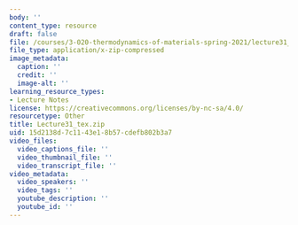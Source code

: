 ```yaml
---
body: ''
content_type: resource
draft: false
file: /courses/3-020-thermodynamics-of-materials-spring-2021/lecture31_tex.zip
file_type: application/x-zip-compressed
image_metadata:
  caption: ''
  credit: ''
  image-alt: ''
learning_resource_types:
- Lecture Notes
license: https://creativecommons.org/licenses/by-nc-sa/4.0/
resourcetype: Other
title: Lecture31_tex.zip
uid: 15d2138d-7c11-43e1-8b57-cdefb802b3a7
video_files:
  video_captions_file: ''
  video_thumbnail_file: ''
  video_transcript_file: ''
video_metadata:
  video_speakers: ''
  video_tags: ''
  youtube_description: ''
  youtube_id: ''
---
```

